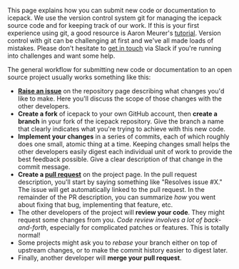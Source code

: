 <!--
.. title: Pull requests
.. slug: pull-requests
.. date: 2020-09-17 10:31:07 UTC-07:00
.. tags: 
.. category: 
.. link: 
.. description: 
.. type: text
-->

This page explains how you can submit new code or documentation to icepack.
We use the version control system git for managing the icepack source code and for keeping track of our work.
If this is your first experience using git, a good resource is Aaron Meurer's [tutorial](http://www.asmeurer.com/git-workflow/).
Version control with git can be challenging at first and we've all made loads of mistakes.
Please don't hesitate to [get in touch](/contact/) via Slack if you're running into challenges and want some help.

The general workflow for submitting new code or documentation to an open source project usually works something like this:

* **[Raise an issue](/issues/)** on the repository page describing what changes you'd like to make.
Here you'll discuss the scope of those changes with the other developers.
* **Create a fork** of icepack to your own GitHub account, then **create a branch** in your fork of the icepack repository.
Give the branch a name that clearly indicates what you're trying to achieve with this new code.
* **Implement your changes** in a series of commits, each of which roughly does one small, atomic thing at a time.
Keeping changes small helps the other developers easily digest each individual unit of work to provide the best feedback possible.
Give a clear description of that change in the commit message.
* **Create a [pull request](https://github.com/icepack/icepack/pulls)** on the project page.
In the pull request description, you'll start by saying something like "Resolves issue #X."
The issue will get automatically linked to the pull request.
In the remainder of the PR description, you can summarize *how* you went about fixing that bug, implementing that feature, etc.
* The other developers of the project will **review your code**.
They might request some changes from you.
*Code review involves a lot of back-and-forth*, especially for complicated patches or features.
This is totally normal!
* Some projects might ask you to *rebase* your branch either on top of upstream changes, or to make the commit history easier to digest later.
* Finally, another developer will **merge your pull request**.
